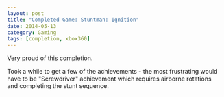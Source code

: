 ```yaml
---
layout: post
title: "Completed Game: Stuntman: Ignition"
date: 2014-05-13
category: Gaming
tags: [completion, xbox360]
---
```


Very proud of this completion.

Took a while to get a few of the achievements - the most frustrating would have to be "Screwdriver" achievement which requires airborne rotations and completing the stunt sequence.